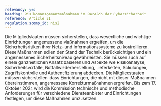 ```yaml
---
relevancy: yes
heading: Risikomanagementmaßnahmen im Bereich der Cybersicherheit
reference: Article 21
regulation.scomp_id: nis2
---
```


Die Mitgliedstaaten müssen sicherstellen, dass wesentliche und wichtige Einrichtungen angemessene Maßnahmen ergreifen, um die Sicherheitsrisiken ihrer Netz- und Informationssysteme zu kontrollieren. Diese Maßnahmen sollen den Stand der Technik berücksichtigen und ein angemessenes Sicherheitsniveau gewährleisten. Sie müssen auch auf einem ganzheitlichen Ansatz basieren und Aspekte wie Risikoanalyse, Sicherheitsvorfälle, Notfallwiederherstellung, Lieferketten, Schulungen, Zugriffskontrolle und Authentifizierung abdecken. Die Mitgliedstaaten müssen sicherstellen, dass Einrichtungen, die nicht mit diesen Maßnahmen übereinstimmen, angemessene Korrekturmaßnahmen ergreifen. Bis zum 17. Oktober 2024 wird die Kommission technische und methodische Anforderungen für verschiedene Diensteanbieter und Einrichtungen festlegen, um diese Maßnahmen umzusetzen.
